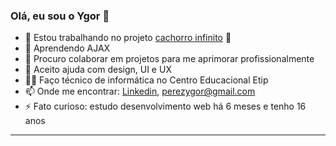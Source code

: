 ### Olá, eu sou o Ygor 👋

- 🔭 Estou trabalhando no projeto [cachorro infinito](https://github.com/YgorPerez/cachorro-infinito) :dog:
- 🌱 Aprendendo AJAX
- 👯 Procuro colaborar em projetos para me aprimorar profissionalmente
- 🤔 Aceito ajuda com design, UI e UX
- 👨‍🎓 Faço técnico de informática no Centro Educacional Etip
- 📫 Onde me encontrar: [Linkedin](https://www.linkedin.com/in/ygor-perez-de-oliveira/), perezygor@gmail.com
- ⚡ Fato curioso: estudo desenvolvimento web há 6 meses e tenho 16 anos
---
 
